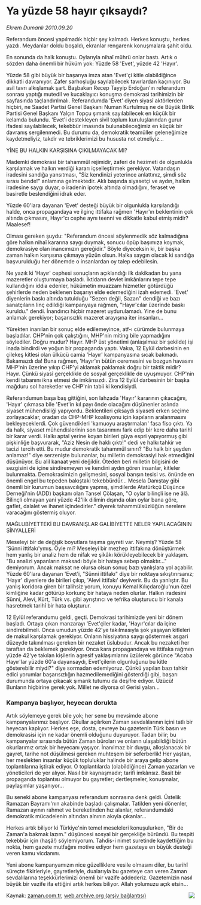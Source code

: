 # Ya yüzde 58 hayır çıksaydı?

*Ekrem Dumanlı 2010.09.20*

<td class="columnist-detail">
<p>Referandum öncesi yapılmadık hiçbir şey kalmadı. Herkes konuştu, herkes yazdı. Meydanlar doldu boşaldı, ekranlar rengarenk konuşmalara şahit oldu.</p>
<p>
<div id="haberMetinDiv">
<p>En sonunda da halk konuştu. Oylarıyla nihaî mührü onlar bastı. Artık o sözden daha önemli bir hüküm yok: Yüzde 58 'Evet', yüzde 42 'Hayır'.
<p>Yüzde 58 gibi büyük bir başarıya imza atan 'Evet'çi kitle olabildiğince dikkatli davranıyor. Zafer sarhoşluğu sayılabilecek tavırlardan kaçınıyor. Bu asil tavrı alkışlamak şart. Başbakan Recep Tayyip Erdoğan'ın referandum sonrası yaptığı mutedil ve kucaklayıcı konuşma demokrasi tarihimizin bir sayfasında taçlandırılmalı. Referandumda 'Evet' diyen siyasî aktörlerden hiçbiri, ne Saadet Partisi Genel Başkanı Numan Kurtulmuş ne de Büyük Birlik Partisi Genel Başkanı Yalçın Topçu şımarık sayılabilecek en küçük bir kelamda bulundu. 'Evet'i destekleyen sivil toplum kuruluşlarından gurur ifadesi sayılabilecek, tekebbür imasında bulunabileceğimiz en küçük bir davranış sergilenmedi. Bu durumu da, demokratik teamüller geleneğimize kaydetmeliyiz, takdir ve tebriklerimizi bu hususta not etmeliyiz...
<p>YİNE BU HALKIN KARŞISINA ÇIKILMAYACAK MI?
<p>Mademki demokrasi bir tahammül rejimidir, zaferi de hezimeti de olgunlukla karşılamak ve halkın verdiği kararı içselleştirmek gerekiyor. Vatandaşın iradesini sandığa yansıtması, "Siz kendinizi yeterince anlattınız, şimdi söz sırası bende!" anlamına gelmektedir. Aklı başında siyasetçi ve aydın, halkın iradesine saygı duyar, o iradenin ipotek altında olmadığını, feraset ve basiretle beslendiğini idrak eder.
<p>Yüzde 60'lara dayanan 'Evet' desteği büyük bir olgunlukla karşılandığı halde, onca propagandaya ve ilginç ittifaka rağmen 'Hayır'ın beklentinin çok altında çıkmasını, Hayır'cı cephe aynı teenni ve dikkatle kabul etmiş midir? Maalesef!
<p>Olması gereken şuydu: "Referandum öncesi söylenmedik söz kalmadığına göre halkın nihaî kararına saygı duymak, sonucu öpüp başımıza koymak, demokrasiye olan inancımızın gereğidir." Böyle diyeceksin ki, bir başka zaman halkın karşısına çıkmaya yüzün olsun. Halka saygın olacak ki sandığa başvurulduğu her dönemde o insanlardan oy talep edebilesin.
<p>Ne yazık ki 'Hayır' cephesi sonuçların açıklandığı ilk dakikadan bu yana mazeretler oluşturmaya başladı. İktidarın devlet imkânlarını tepe tepe kullandığını iddia edenler, hükümetin muazzam hizmetler götürdüğü şehirlerde neden beklenen başarıyı elde edemediğini izah edemedi. 'Evet' diyenlerin baskı altında tutulduğu "Sezen değil, Sazan" dendiği ve bazı sanatçıların linç edildiği kampanyaya rağmen, "Hayır'cılar üzerinde baskı kuruldu." dendi. İnandırıcı hiçbir mazeret uydurulamadı. Yine de bunu anlamak gerekiyor; başarısızlık mazeret arayışına iter insanları...
<p>Yürekten inanılan bir sonuç elde edilemeyince, atf-ı cürümde bulunmaya başladılar. CHP'nin çok çalıştığını, MHP'nin miting bile yapmadığını söylediler. Doğru mudur? Hayır. MHP üst yönetimi (anlaşılmaz bir şekilde) işi inada bindirdi ve yoğun bir propaganda yaptı. Vakıa, 12 Eylül darbesinin en çilekeş kitlesi olan ülkücü camia 'Hayır' kampanyasına sıcak bakmadı. Bakamazdı da! Buna rağmen, 'Hayır'ın bütün ceremesini ve bozgun havasını MHP'nin üzerine yıkıp CHP'yi aklamak paklamak doğru bir taktik midir? Hayır. Çünkü siyasî gerçeklikle de sosyal gerçeklikle de uyuşmuyor. CHP'nin kendi tabanını ikna etmesi de imkânsızdı. Zira 12 Eylül darbesinin bir başka mağduru sol hareketler ve CHP'nin tabii ki kendisiydi.
<p>Referandumun başa baş gittiğini, son lahzada 'Hayır' kararının çıkacağını, 'Hayır' çıkmasa bile 'Evet'in kıl payı önde olacağını düşünenler aslında siyaset mühendisliği yapıyordu. Beklentileri çıksaydı siyaseti erken seçime zorlayacaklar, oradan da CHP-MHP koalisyonu için kapıların aralanmasını bekleyeceklerdi. Çok güvendikleri 'kamuoyu araştırmaları' fasa fiso çıktı. Ya da halk, siyaset mühendislerinin son tasarımını fark edip bir kere daha tarihî bir karar verdi. Halkı aptal yerine koyan birileri güya espri yapıyormuş gibi pişkinliğe başvurarak, "Aziz Nesin de haklı çıktı!" dedi ve halkı tahkir ve tacizi tercih etti. Bu mudur demokratik tahammül sınırı? "Bu halk bir şeyden anlamaz!" diye serzenişte bulunanlar, bu milletin demokrasiyi hak etmediğini düşünüyor. Bu alil kanaat yeni değildir. Öteden beri milletin bilgisini de sezgisini de içine sindiremeyen ve kendini aydın gören insanlar, kitleler bulunmakta. Demokrasimizin gelişmesini, sosyal barışın tesisi vs. önünde en önemli engel bu tepeden bakıştaki tekebbürdür... Mesela Danıştay gibi önemli bir kurumun başsavcılığını yapmış, şimdilerde Atatürkçü Düşünce Derneği'nin (ADD) başkanı olan Tansel Çölaşan, "O oylar bilinçli ise ne âlâ. Bilinçli olmayan yani yüzde 42'lik dilimin dışında olan oylar bana göre, gaflet, dalalet ve ihanet içindedirler." diyerek tahammülsüzlüğün nerelere varacağını göstermiş oluyor.
<p>MAĞLUBİYETTEKİ BU DAVRANIŞLAR GALİBİYETTE NELER YAPILACAĞININ SİNYALLERİ 
<p>Meseleyi bir de değişik boyutlara taşıma gayreti var. Neymiş? Yüzde 58 'Sünni ittifakı'ymış. Öyle mi? Meseleyi bir mezhep ittifakına dönüştürmek hem yanlış bir analiz hem de nifak ve şikâkı körükleyebilecek bir yaklaşım. "Bu analizi yapanların maksadı böyle bir hataya sebep olmaktır..." demiyorum. Ancak maksat ne olursa olsun sonuç bazı yanlışlara yol açabilir. Yüzde 60'lara dayanan 'Evet'i, "Sünni ittifakı" diye bir noktaya sıkıştırırsanız; 'Hayır' diyenlere de birileri çıkıp, 'Alevi ittifakı' deyiverir. Bu da yanlıştır. Bu yanlış koridora giren bir talihsiz yorum, konuyu Kemal Kılıçdaroğlu'nun özel kimliğine kadar götürüp korkunç bir hataya neden olurlar. Halkın iradesini Sünni, Alevi, Kürt, Türk vs. gibi ayrıştırıcı ve tefrika oluşturucu bir kanala hasretmek tarihî bir hata oluşturur.
<p>12 Eylül referandumu geldi, geçti. Demokrasi tarihimizde yeni bir dönem başladı. Ortaya çıkan manzarayı 'Evet'çiler kadar, 'Hayır'cılar da içine sindirebilmeli. Onca umudun yüzde 42'ye takılmasıyla şok yaşayan kitleleri de makul karşılamak gerekiyor. Onların hissiyatına saygı göstermek asgari düzeyde takınılması gereken bir nezaket üslubudur. Ancak bu nezaketi her taraftan da beklemek gerekiyor. Onca kara propagandaya ve ittifaka rağmen yüzde 42'ye takılan kişilerin agresif yaklaşımlarını üzülerek görünce "Acaba Hayır'lar yüzde 60'a dayansaydı, Evet'çilerin olgunluğunu bu kitle gösterebilir miydi?" diye sormadan edemiyoruz. Çünkü yapılan bazı tahkir edici yorumlar başarısızlığın hazmedilemediğini gösterdiği gibi, başarı durumunda ortaya çıkacak şımarık tutumu da deşifre ediyor. Üzücü! Bunların hiçbirine gerek yok. Millet ne diyorsa o! Gerisi yalan... 
<p><h3>Kampanya başlıyor, heyecan dorukta</h3>
<p>Artık söylemeye gerek bile yok; her sene bu mevsimde abone kampanyalarımız başlıyor. Okullar açılırken Zaman sevdalılarının içini tatlı bir heyecan kaplıyor. Herkes eşe, dosta, çevreye bu gazetenin Türk basın ve demokrasisi için ne kadar önemli olduğunu duyuruyor. Tadan bilir; bu kampanyalar sırasında bütün Zaman büroları ve onların ulaşabildiği bütün okurlarımız ortak bir heyecanı yaşıyor. İnanılmaz bir duygu, alkışlanacak bir gayret, tarihe not düşülmesi gereken muhteşem bir seferberlik! Her yaştan, her meslekten insanlar küçük topluluklar halinde bir araya gelip abone toplantılarına iştirak ediyor. O toplantılarda (olabildiğince) Zaman yazarları ve yöneticileri de yer alıyor. Nasıl bir kaynaşmadır; tarifi imkânsız. Basit bir propaganda toplantısı olmuyor bu gayretler; dertleşmeler, konuşmalar, paylaşımlar yaşanıyor...
<p>Bu seneki abone kampanyası referandum sonrasına denk geldi. Üstelik Ramazan Bayramı'nın akabinde başladı çalışmalar. Tatilden yeni dönenler, Ramazan ayının rahmet ve bereketinden hız alanlar, referandumdaki demokratik mücadelenin altından alnının akıyla çıkanlar...
<p>Herkes artık biliyor ki Türkiye'nin temel meseleleri konuşulurken, "Bir de Zaman'a bakmak lazım." düşüncesi sosyal bir gerçekliğe büründü. Bu tespiti tekebbür için (haşâ!) söylemiyorum. Tahdis-i nimet suretinde kaydettiğim bu nokta, hem gazete mutfağını motive ediyor hem gazeteye en büyük desteği veren kamu vicdanını.
<p>Yeni abone kampanyamızın nice güzelliklere vesile olmasını diler, bu tarihî süreçte fikirleriyle, gayretleriyle, dualarıyla bu gazeteye can veren Zaman sevdalılarına teşekkürlerimizi önemli bir vazife addederiz. Gazetemizin nasıl büyük bir vazife ifa ettiğini artık herkes biliyor. Allah yolumuzu açık etsin...
<p>
<p><p align="center"><img align="right" border="0" src="http://web.archive.org/web/20101224022356im_/http://medya.zaman.com.tr/2010/09/20/dumanlitablo.gif"/>
</p></p></p></p></p></p></p></p></p></p></p></p></p></p></p></p></p></p></p></p></div>
</p>
<a href="http://web.archive.org/web/20101224022356/mailto:e.dumanli@zaman.com.tr">
</a></td>

Kaynak: [zaman.com.tr](http://zaman.com.tr/yazar.do?yazino=1029583), [web.archive.org (arşiv bağlantısı)](http://web.archive.org/web/20101224022356/http://zaman.com.tr/yazar.do?yazino=1029583)
